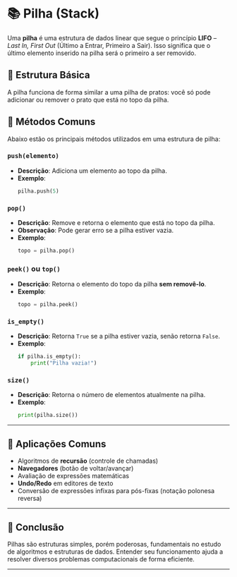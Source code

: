 # 📚 Pilha (Stack)

Uma **pilha** é uma estrutura de dados linear que segue o princípio **LIFO** – _Last In, First Out_ (Último a Entrar, Primeiro a Sair). Isso significa que o último elemento inserido na pilha será o primeiro a ser removido.

## 🧱 Estrutura Básica

A pilha funciona de forma similar a uma pilha de pratos: você só pode adicionar ou remover o prato que está no topo da pilha.

## 🔧 Métodos Comuns

Abaixo estão os principais métodos utilizados em uma estrutura de pilha:

### `push(elemento)`

- **Descrição**: Adiciona um elemento ao topo da pilha.
- **Exemplo**:
  ```python
  pilha.push(5)
  ```

### `pop()`

- **Descrição**: Remove e retorna o elemento que está no topo da pilha.
- **Observação**: Pode gerar erro se a pilha estiver vazia.
- **Exemplo**:
  ```python
  topo = pilha.pop()
  ```

### `peek()` ou `top()`

- **Descrição**: Retorna o elemento do topo da pilha **sem removê-lo**.
- **Exemplo**:
  ```python
  topo = pilha.peek()
  ```

### `is_empty()`

- **Descrição**: Retorna `True` se a pilha estiver vazia, senão retorna `False`.
- **Exemplo**:
  ```python
  if pilha.is_empty():
      print("Pilha vazia!")
  ```

### `size()`

- **Descrição**: Retorna o número de elementos atualmente na pilha.
- **Exemplo**:
  ```python
  print(pilha.size())
  ```

---

## 📝 Aplicações Comuns

- Algoritmos de **recursão** (controle de chamadas)
- **Navegadores** (botão de voltar/avançar)
- Avaliação de expressões matemáticas
- **Undo/Redo** em editores de texto
- Conversão de expressões infixas para pós-fixas (notação polonesa reversa)

---

## 📌 Conclusão

Pilhas são estruturas simples, porém poderosas, fundamentais no estudo de algoritmos e estruturas de dados. Entender seu funcionamento ajuda a resolver diversos problemas computacionais de forma eficiente.

---
